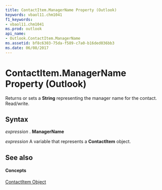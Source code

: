 ```yaml
---
title: ContactItem.ManagerName Property (Outlook)
keywords: vbaol11.chm1041
f1_keywords:
- vbaol11.chm1041
ms.prod: outlook
api_name:
- Outlook.ContactItem.ManagerName
ms.assetid: bf8c6303-75da-f589-c7a0-b16ded036bb3
ms.date: 06/08/2017
---
```



# ContactItem.ManagerName Property (Outlook)

Returns or sets a  **String** representing the manager name for the contact. Read/write.


## Syntax

 _expression_ . **ManagerName**

 _expression_ A variable that represents a **ContactItem** object.


## See also


#### Concepts


[ContactItem Object](Outlook.ContactItem.md)

